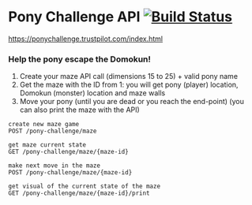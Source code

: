 # Pony Challenge API [![Build Status](https://dev.azure.com/nerada/GitHub_Public/_apis/build/status/Nerada.challenges.win.pony?branchName=master)](https://dev.azure.com/nerada/GitHub_Public/_build/latest?definitionId=15&branchName=master)
https://ponychallenge.trustpilot.com/index.html

### Help the pony escape the Domokun!
1. Create your maze API call (dimensions 15 to 25) + valid pony name
2. Get the maze with the ID from 1: you will get pony (player) location, Domokun (monster) location and maze walls
3. Move your pony (until you are dead or you reach the end-point)
(you can also print the maze with the API)

```
create new maze game
POST /pony-challenge/maze
```

```
get maze current state
GET /pony-challenge/maze/{maze-id}
```

```
make next move in the maze
POST /pony-challenge/maze/{maze-id}
```

```
get visual of the current state of the maze
GET /pony-challenge/maze/{maze-id}/print
```
